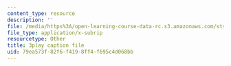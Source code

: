 ```yaml
---
content_type: resource
description: ''
file: /media/https%3A/open-learning-course-data-rc.s3.amazonaws.com/sts-081-innovation-systems-for-science-technology-energy-manufacturing-and-health-spring-2017/79ea573f82f6f4198ff4f695c4d068bb_lemfZDGJQaQ.srt
file_type: application/x-subrip
resourcetype: Other
title: 3play caption file
uid: 79ea573f-82f6-f419-8ff4-f695c4d068bb
---
```

